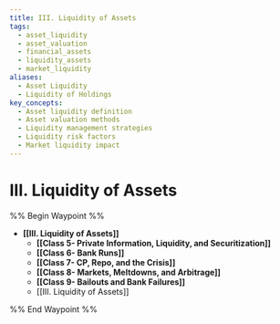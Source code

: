 ```yaml
---
title: III. Liquidity of Assets
tags:
  - asset_liquidity
  - asset_valuation
  - financial_assets
  - liquidity_assets
  - market_liquidity
aliases:
  - Asset Liquidity
  - Liquidity of Holdings
key_concepts:
  - Asset liquidity definition
  - Asset valuation methods
  - Liquidity management strategies
  - Liquidity risk factors
  - Market liquidity impact
---
```


# III. Liquidity of Assets
%% Begin Waypoint %%
- **[[III. Liquidity of Assets]]**
	- **[[Class 5- Private Information, Liquidity, and Securitization]]**
	- **[[Class 6- Bank Runs]]**
	- **[[Class 7- CP, Repo, and the Crisis]]**
	- **[[Class 8- Markets, Meltdowns, and Arbitrage]]**
	- **[[Class 9- Bailouts and Bank Failures]]**
	- [[III. Liquidity of Assets]]

%% End Waypoint %%
